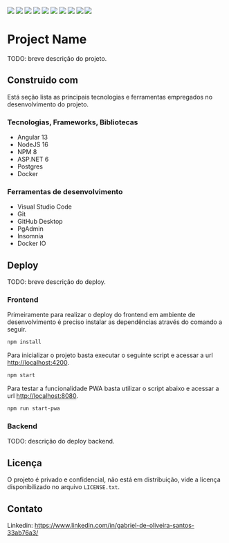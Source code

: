 <img src="https://img.shields.io/badge/visual_code-007ACC?&style=flat-square&logo=visual-studio-code&logoColor=white"/> <img src="https://img.shields.io/badge/node.js%20-%2343853D.svg?&style=flat-square&logo=node.js&logoColor=white"/> <img src="https://img.shields.io/badge/angular%20-%23DD0031.svg?&style=flat-square&logo=angular&logoColor=white"/> <img src="https://img.shields.io/badge/typescript%20-%23007ACC.svg?&style=flat-square&logo=typescript&logoColor=white"/> <img src="https://img.shields.io/badge/javascript%20-%23323330.svg?&style=flat-square&logo=javascript&logoColor=%23F7DF1E"/> <img src="https://img.shields.io/badge/postgresql-4169E1.svg?&style=flat-square&logo=postgresql&logoColor=white"/> <img src="https://img.shields.io/badge/.net-512BD4.svg?&style=flat-square&logo=.net&logoColor=white"/> <img src="https://img.shields.io/badge/docker-2496ED.svg?&style=flat-square&logo=docker&logoColor=white"/> <img src="https://img.shields.io/badge/git-F05032.svg?&style=flat-square&logo=git&logoColor=white"/> <img src="https://img.shields.io/badge/github-181717.svg?&style=flat-square&logo=github&logoColor=white"/>

# Project Name

TODO: breve descrição do projeto.

## Construido com

Está seção lista as principais tecnologias e ferramentas empregados no desenvolvimento do projeto.

### Tecnologias, Frameworks, Bibliotecas

* Angular 13
* NodeJS 16
* NPM 8
* ASP.NET 6
* Postgres
* Docker

### Ferramentas de desenvolvimento

* Visual Studio Code
* Git
* GitHub Desktop
* PgAdmin
* Insomnia
* Docker IO

## Deploy

TODO: breve descrição do deploy.

### Frontend

Primeiramente para realizar o deploy do frontend em ambiente de desenvolvimento é preciso instalar as dependências através do comando a seguir.

```bash
npm install
```

Para inicializar o projeto basta executar o seguinte script e acessar a url <http://localhost:4200>.

```bash
npm start
```

Para testar a funcionalidade PWA basta utilizar o script abaixo e acessar a url <http://localhost:8080>.

```bash
npm run start-pwa
```

### Backend

TODO: descrição do deploy backend.

## Licença

O projeto é privado e confidencial, não está em distribuição, vide a licença disponibilizado no arquivo `LICENSE.txt`.

## Contato

Linkedin: https://www.linkedin.com/in/gabriel-de-oliveira-santos-33ab76a3/

